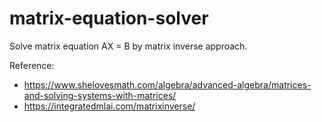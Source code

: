 # matrix-equation-solver

Solve matrix equation AX = B by matrix inverse approach.

Reference:
- https://www.shelovesmath.com/algebra/advanced-algebra/matrices-and-solving-systems-with-matrices/
- https://integratedmlai.com/matrixinverse/

